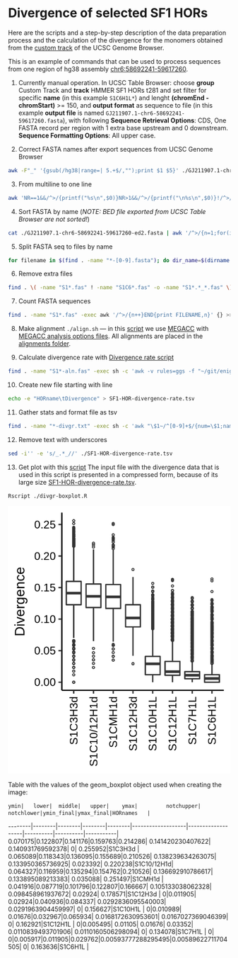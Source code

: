 # Divergence of selected SF1 HORs

Here are the scripts and a step-by-step description of the data preparation process and
the calculation of the divergence for the monomers obtained from the [custom track](../track)
of the UCSC Genome Browser.

This is an example of commands that can be used to process sequences from one region
of hg38 assembly [chr6:58692241-59617260](https://genome.ucsc.edu/cgi-bin/hgTracks?db=hg38&position=chr6%3A58692241-59617260).

1. Currently manual operation. In UCSC Table Browser: choose __group__ Custom Track
and __track__ HMMER SF1 HORs t281 and set filter for specific __name__ (in this example `S1C6H1L*`) and
lenght __(chromEnd - chromStart)__ >= 150, and __output format__ as sequence to file
(in this example __output file__ is named `GJ211907.1-chr6-58692241-59617260.fasta`),
with following __Sequence Retrieval Options__: CDS, One FASTA record per region
with 1 extra base upstream and 0 downstream. __Sequence Formatting Options__: All upper case.

2. Correct FASTA names after export sequences from UCSC Genome Browser
```bash
awk -F"_" '{gsub(/hg38|range=| 5.+$/,"");print $1 $5}' ./GJ211907.1-chr6-58692241-59617260.fasta > ./GJ211907.1-chr6-58692241-59617260-ed1.fasta
```

3. From multiline to one line
```bash
awk 'NR==1&&/^>/{printf("%s\n",$0)}NR>1&&/^>/{printf("\n%s\n",$0)}!/^>/{printf("%s",$0)}END{printf"\n"}' ./GJ211907.1-chr6-58692241-59617260-ed1.fasta > ./GJ211907.1-chr6-58692241-59617260-ed2.fasta
```

4. Sort FASTA by name (_NOTE: BED file exported from UCSC Table Browser are not sorted!_)
```bash
cat ./GJ211907.1-chr6-58692241-59617260-ed2.fasta | awk '/^>/{n=1;for(i=1;i<=NF;i++){printf("%s ",$i);if(i==NF)printf"\t"}}n&&!/[^ACGTN-]/{print;n=0}' | sort -k2V - | sed -e 's/ \t/\n/' > ./GJ211907.1-chr6-58692241-59617260-ed2-sorted.fasta
```

5. Split FASTA seq to files by name
```bash
for filename in $(find . -name "*-[0-9].fasta"); do dir_name=$(dirname "$filename"); awk '/^>/{n=1;for(i=1;i<=NF;i++){printf("%s ",$i);if(i==NF)printf"\t"}}n&&!/[^ACGTN\-]/{print;n=0}' "$filename" | awk '{n=substr($1,2);gsub(/\//,"_",n);sub(/\t/,"\n");print>>"'$dir_name'/"n".fas"}'; done
```

6. Remove extra files
```bash
find . \( -name "S1*.fas" ! -name "S1C6*.fas" -o -name "S1*.*_*.fas" \) -delete
```

7. Count FASTA sequences
```bash
find . -name "S1*.fas" -exec awk '/^>/{n++}END{print FILENAME,n}' {} >> seq-count.txt \;
```

8. Make alignment
`./align.sh` — in this [script](align.sh) we use [MEGACC](https://www.megasoftware.net/) with [MEGACC analysis options files](../MEGACC-analysis-options-files/).
All alignments are placed in the [alignments folder](alignments/).

9. Calculate divergence rate with [Divergence rate script](https://github.com/enigene/Divergence-rate)
```bash
find . -name "S1*-aln.fas" -exec sh -c 'awk -v rules=ggs -f "~/git/enigene/Divergence-rate/divergr.awk" {} > $(dirname {})/$(basename {} .fas)-divgr.txt' \;
```

10. Create new file starting with line
```bash
echo -e "HORname\tDivergence" > SF1-HOR-divergence-rate.tsv
```

11. Gather stats and format file as tsv
```bash
find . -name "*-divgr.txt" -exec sh -c 'awk "\$1~/^[0-9]+$/{num=\$1;name=\$2;div=\$3;printf(\"%s\t%f\n\",name,div)}" {} >> ./SF1-HOR-divergence-rate.tsv' \;
```

12. Remove text with underscores
```bash
sed -i'' -e 's/_.*_//' ./SF1-HOR-divergence-rate.tsv
```

13. Get plot with this [script](divgr-boxplot.R)
The input file with the divergence data that is used in this script is presented in a
compressed form, because of its large size [SF1-HOR-divergence-rate.tsv](SF1-HOR-divergence-rate.tsv.gz).
```bash
Rscript ./divgr-boxplot.R
```

![Divergence rate of selected SF1 HORs](SF1-HOR-divergence-rate-boxplot.png)

Table with the values of the geom_boxplot object used when creating the image:

    ymin|   lower|  middle|   upper|    ymax|         notchupper|         notchlower|ymin_final|ymax_final|HORnames   |
--------|--------|--------|--------|--------|-------------------|-------------------|----------|----------|-----------|
0.070175|0.122807|0.141176|0.159763|0.214286|  0.141420230407622|  0.140931769592378|         0|  0.255952|S1C3H3d    |
0.065089|0.118343|0.136095|0.155689|0.210526|  0.138239634263075|  0.133950365736925|  0.023392|  0.220238|S1C10/12H1d|
0.064327|0.116959|0.135294|0.154762|0.210526|  0.136692910786617|  0.133895089213383|  0.035088|  0.251497|S1CMH1d    |
0.041916|0.087719|0.101796|0.122807|0.166667|  0.105133038062328|  0.098458961937672|   0.02924|  0.178571|S1C12H3d   |
       0|0.011905| 0.02924|0.040936|0.084337| 0.0292836095540003| 0.0291963904459997|         0|  0.156627|S1C10H1L   |
       0|0.010989| 0.01676|0.032967|0.065934| 0.0168172630953601| 0.0167027369046399|         0|  0.162921|S1C12H1L   |
       0|0.005495| 0.01105| 0.01676| 0.03352| 0.0110839493701906| 0.0110160506298094|         0|  0.134078|S1C7H1L    |
       0|       0|0.005917|0.011905|0.029762|0.00593777288295495|0.00589622711704505|         0|  0.163636|S1C6H1L    |

